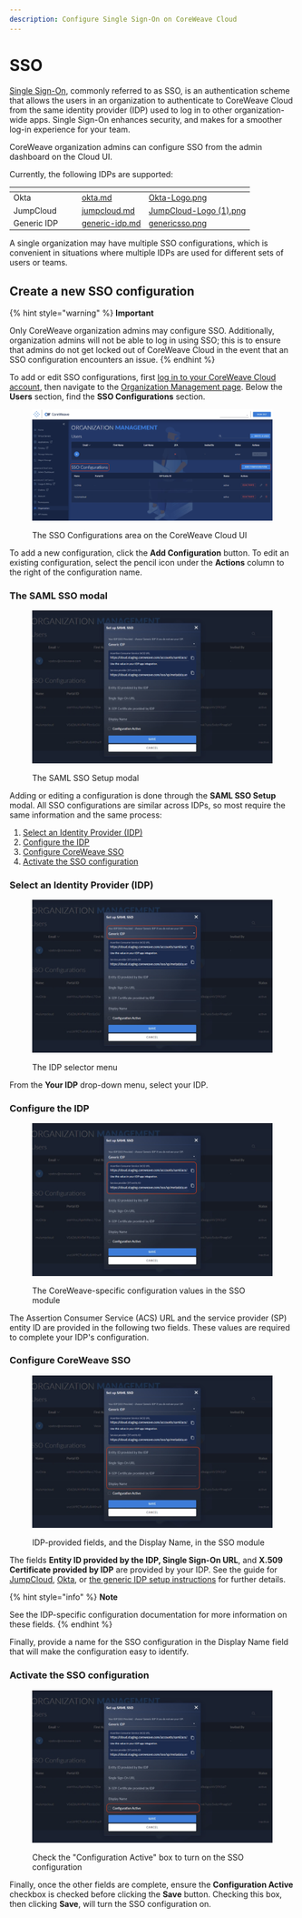 ```yaml
---
description: Configure Single Sign-On on CoreWeave Cloud
---
```


# SSO

[Single Sign-On](https://en.wikipedia.org/wiki/Single\_sign-on), commonly referred to as SSO, is an authentication scheme that allows the users in an organization to authenticate to CoreWeave Cloud from the same identity provider (IDP) used to log in to other organization-wide apps. Single Sign-On enhances security, and makes for a smoother log-in experience for your team.

CoreWeave organization admins can configure SSO from the admin dashboard on the Cloud UI.

Currently, the following IDPs are supported:

<table data-view="cards"><thead><tr><th></th><th data-hidden></th><th data-hidden></th><th data-hidden data-card-target data-type="content-ref"></th><th data-hidden data-card-cover data-type="files"></th></tr></thead><tbody><tr><td>Okta</td><td></td><td></td><td><a href="okta.md">okta.md</a></td><td><a href="../../.gitbook/assets/Okta-Logo.png">Okta-Logo.png</a></td></tr><tr><td>JumpCloud</td><td></td><td></td><td><a href="jumpcloud.md">jumpcloud.md</a></td><td><a href="../../.gitbook/assets/JumpCloud-Logo (1).png">JumpCloud-Logo (1).png</a></td></tr><tr><td>Generic IDP</td><td></td><td></td><td><a href="generic-idp.md">generic-idp.md</a></td><td><a href="../../.gitbook/assets/genericsso.png">genericsso.png</a></td></tr></tbody></table>

A single organization may have multiple SSO configurations, which is convenient in situations where multiple IDPs are used for different sets of users or teams.

## Create a new SSO configuration

{% hint style="warning" %}
**Important**

Only CoreWeave organization admins may configure SSO. Additionally, organization admins will not be able to log in using SSO; this is to ensure that admins do not get locked out of CoreWeave Cloud in the event that an SSO configuration encounters an issue.
{% endhint %}

To add or edit SSO configurations, first [log in to your CoreWeave Cloud account](https://cloud.coreweave.com), then navigate to the [Organization Management page](https://cloud.coreweave.com/organization). Below the **Users** section, find the **SSO Configurations** section.

<figure><img src="../../.gitbook/assets/image (58) (1).png" alt="Screenshot of the SSO Configurations area on the CoreWeave Cloud UI"><figcaption><p>The SSO Configurations area on the CoreWeave Cloud UI</p></figcaption></figure>

To add a new configuration, click the **Add Configuration** button. To edit an existing configuration, select the pencil icon under the **Actions** column to the right of the configuration name.

### The SAML SSO modal

<figure><img src="../../.gitbook/assets/image (41) (5).png" alt="Screenshot of the SAML SSO Setup modal"><figcaption><p>The SAML SSO Setup modal</p></figcaption></figure>

Adding or editing a configuration is done through the **SAML SSO Setup** modal. All SSO configurations are similar across IDPs, so most require the same information and the same process:

1. [Select an Identity Provider (IDP)](./#select-an-identity-provider-idp)
2. [Configure the IDP](./#configure-the-idp)
3. [Configure CoreWeave SSO](./#configure-coreweave-sso)
4. [Activate the SSO configuration](./#activate-the-sso-configuration)

### Select an Identity Provider (IDP)

<figure><img src="../../.gitbook/assets/image (53) (1).png" alt="Screenshot of the SAML SSO Setup modal, with the IDP drop-down highlighted"><figcaption><p>The IDP selector menu</p></figcaption></figure>

From the **Your IDP** drop-down menu, select your IDP.

### Configure the IDP

<figure><img src="../../.gitbook/assets/image (55).png" alt="Screenshot of the CoreWeave-specific configuration values in the SSO module"><figcaption><p>The CoreWeave-specific configuration values in the SSO module</p></figcaption></figure>

The Assertion Consumer Service (ACS) URL and the service provider (SP) entity ID are provided in the following two fields. These values are required to complete your IDP's configuration.

### Configure CoreWeave SSO

<figure><img src="../../.gitbook/assets/image (24) (5).png" alt="Screenshot of the IDP-provided fields, and the Display Name, in the SSO module"><figcaption><p>IDP-provided fields, and the Display Name, in the SSO module</p></figcaption></figure>

The fields **Entity ID provided by the IDP, Single Sign-On URL**, and **X.509 Certificate provided by IDP** are provided by your IDP. See the guide for [JumpCloud](jumpcloud.md), [Okta](okta.md), or [the generic IDP setup instructions](generic-idp.md) for further details.

{% hint style="info" %}
**Note**

See the IDP-specific configuration documentation for more information on these fields.
{% endhint %}

Finally, provide a name for the SSO configuration in the Display Name field that will make the configuration easy to identify.

### Activate the SSO configuration

<figure><img src="../../.gitbook/assets/image (29) (5).png" alt=""><figcaption><p>Check the "Configuration Active" box to turn on the SSO configuration</p></figcaption></figure>

Finally, once the other fields are complete, ensure the **Configuration Active** checkbox is checked before clicking the **Save** button. Checking this box, then clicking **Save**, will turn the SSO configuration on.
